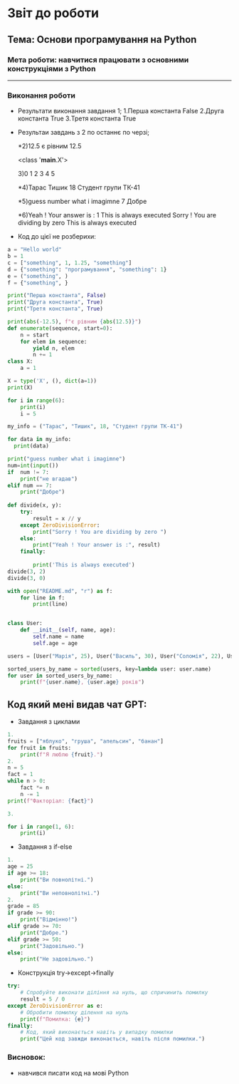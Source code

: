 # Звіт до роботи
## Тема: Основи програмування на Python
### Мета роботи: навчитися працювати з основними конструкціями з Python
---
### Виконання роботи
-  Результати виконання завдання 1;
    1.Перша константа False
    2.Друга константа True
    3.Третя константа True
-  Результаи завдань з 2 по останнє по черзі;

   *2)12.5 є рівним 12.5  

    <class '__main__.X'>
 
    3)0 
    1 
    2 
    3 
    4 
    5 

    *4)Тарас 
    Тишик 
    18 
    Студент групи ТК-41 
  
    *5)guess number what i imagimne 
    7
    Добре
    
    *6)Yeah ! Your answer is : 1 
    This is always executed 
    Sorry ! You are dividing by zero 
    This is always executed 
- Код до цієї не розберихи:
```python
a = "Hello world"
b = 1 
c = ["something", 1, 1.25, "something"] 
d = {"something": "програмування", "something": 1} 
e = ("something", ) 
f = {"something", } 

print("Перша константа", False)
print("Друга константа", True)
print("Третя константа", True)

print(abs(-12.5), f"є рівним {abs(12.5)}")
def enumerate(sequence, start=0):
    n = start
    for elem in sequence:
        yield n, elem
        n += 1
class X:
    a = 1

X = type('X', (), dict(a=1))
print(X) 

for i in range(6):
    print(i)
    i = 5  

my_info = ("Тарас", "Тишик", 18, "Студент групи ТК-41")

for data in my_info:
  print(data)           

print("guess number what i imagimne")
num=int(input())
if  num != 7:
    print("не вгадав")
elif num == 7:
    print("Добре")
 
def divide(x, y): 
	try: 
		result = x // y 
	except ZeroDivisionError: 
		print("Sorry ! You are dividing by zero ") 
	else:
		print("Yeah ! Your answer is :", result) 
	finally: 
		
		print('This is always executed') 
divide(3, 2) 
divide(3, 0)

with open("README.md", "r") as f:
    for line in f:
        print(line)


class User:
    def __init__(self, name, age):
        self.name = name
        self.age = age

users = [User("Марія", 25), User("Василь", 30), User("Соломія", 22), User("Борис", 28)]

sorted_users_by_name = sorted(users, key=lambda user: user.name)
for user in sorted_users_by_name:
    print(f"{user.name}, {user.age} років")
```
## Код який мені видав чат GPT:
- Завдання з циклами

```python
1.
fruits = ["яблуко", "груша", "апельсин", "банан"]
for fruit in fruits:
    print(f"Я люблю {fruit}.")
2.
n = 5
fact = 1
while n > 0:
    fact *= n
    n -= 1
print(f"Факторіал: {fact}")

3.

for i in range(1, 6):
    print(i)
```
- Завдання з if-else
```python
1.
age = 25
if age >= 18:
    print("Ви повнолітні.")
else:
    print("Ви неповнолітні.")
2.
grade = 85
if grade >= 90:
    print("Відмінно!")
elif grade >= 70:
    print("Добре.")
elif grade >= 50:
    print("Задовільно.")
else:
    print("Не задовільно.")

```
- Конструкція try->except->finally
```python
try:
    # Спробуйте виконати діління на нуль, що спричинить помилку
    result = 5 / 0
except ZeroDivisionError as e:
    # Обробити помилку ділення на нуль
    print(f"Помилка: {e}")
finally:
    # Код, який виконається навіть у випадку помилки
    print("Цей код завжди виконається, навіть після помилки.")

```

### Висновок: 

- навчився писати код на мові Python



